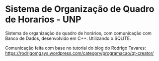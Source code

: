 Sistema de Organização de Quadro de Horarios - UNP
==================================================

Sistema de organização de quadro de horários, com comunicação com Banco de Dados, desenvolvido em C++.
Utilizando o SQLITE.

Comunicação feita com base no tutorial do blog do Rodrigo Tavares: https://rodrigomgsys.wordpress.com/category/programacao/qt-creator/
